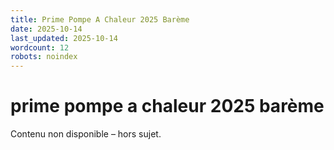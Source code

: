 ```yaml
---
title: Prime Pompe A Chaleur 2025 Barème
date: 2025-10-14
last_updated: 2025-10-14
wordcount: 12
robots: noindex
---
```


# prime pompe a chaleur 2025 barème

Contenu non disponible – hors sujet.